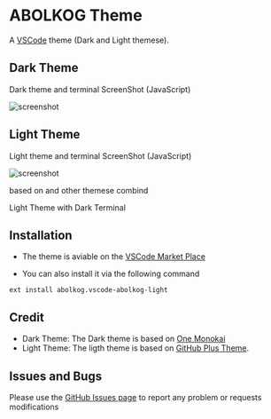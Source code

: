 # ABOLKOG Theme

A [VSCode](https://code.visualstudio.com/) theme (Dark and Light themese).


## Dark Theme
Dark theme and terminal ScreenShot (JavaScript)

![screenshot](https://github.com/abolkog/vscode-abolkog-theme/blob/master/imgs/dark-screenShot.png)

## Light Theme
Light theme and terminal ScreenShot  (JavaScript)

![screenshot](https://github.com/abolkog/vscode-abolkog-theme/blob/master/imgs/light-screenshot.png)

 based on  and other themese combind

Light Theme with Dark Terminal

## Installation
* The theme is aviable on the [VSCode Market Place](https://marketplace.visualstudio.com/items?itemName=abolkog.vscode-abolkog-light)

* You can also install it via the following command

```
ext install abolkog.vscode-abolkog-light
```



## Credit
* Dark Theme: The Dark theme is based on [One Monokai](https://github.com/azemoh/vscode-one-monokai)
* Light Theme: The ligth theme is based on [GitHub Plus Theme](https://github.com/thenikso/github-plus-theme).


## Issues and Bugs
Please use the [GitHub Issues page](https://github.com/abolkog/vscode-abolkog-light/issues) to report any problem or requests modifications
